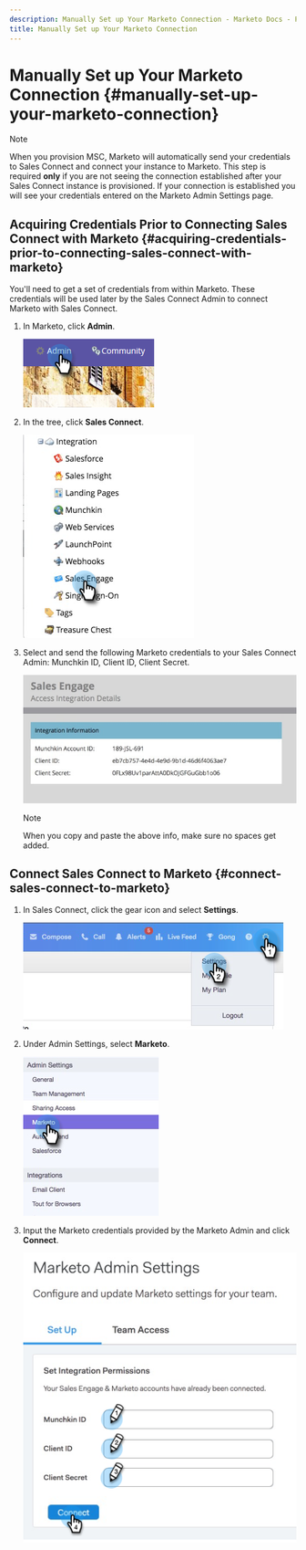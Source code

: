 ```yaml
---
description: Manually Set up Your Marketo Connection - Marketo Docs - Product Documentation
title: Manually Set up Your Marketo Connection
---
```

# Manually Set up Your Marketo Connection {#manually-set-up-your-marketo-connection}

>[!NOTE]
>
>When you provision MSC, Marketo will automatically send your credentials to Sales Connect and connect your instance to Marketo. This step is required **only** if you are not seeing the connection established after your Sales Connect instance is provisioned. If your connection is established you will see your credentials entered on the Marketo Admin Settings page.

## Acquiring Credentials Prior to Connecting Sales Connect with Marketo {#acquiring-credentials-prior-to-connecting-sales-connect-with-marketo}

You'll need to get a set of credentials from within Marketo. These credentials will be used later by the Sales Connect Admin to connect Marketo with Sales Connect.

1. In Marketo, click **Admin**.

   ![](assets/manually-set-up-your-marketo-connection-1.png)

1. In the tree, click **Sales Connect**.

   ![](assets/manually-set-up-your-marketo-connection-2.png)

1. Select and send the following Marketo credentials to your Sales Connect Admin: Munchkin ID, Client ID, Client Secret.

   ![](assets/manually-set-up-your-marketo-connection-3.jpg)

   >[!NOTE]
   >
   >When you copy and paste the above info, make sure no spaces get added.

## Connect Sales Connect to Marketo {#connect-sales-connect-to-marketo}

1. In Sales Connect, click the gear icon and select **Settings**.

   ![](assets/manually-set-up-your-marketo-connection-4.png)

1. Under Admin Settings, select **Marketo**.

   ![](assets/manually-set-up-your-marketo-connection-5.png)

1. Input the Marketo credentials provided by the Marketo Admin and click **Connect**.

   ![](assets/manually-set-up-your-marketo-connection-6.png)
